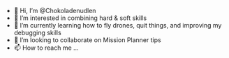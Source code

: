 - 👋 Hi, I’m @Chokoladenudlen
- 👀 I’m interested in combining hard & soft skills
- 🌱 I’m currently learning how to fly drones, quit things, and improving my debugging skills
- 💞️ I’m looking to collaborate on Mission Planner tips
- 📫 How to reach me ...

<!---
Chokoladenudlen/Chokoladenudlen is a ✨ special ✨ repository because its `README.md` (this file) appears on your GitHub profile.
You can click the Preview link to take a look at your changes.
--->
